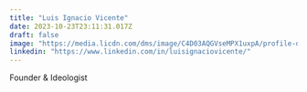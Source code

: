 ```yaml
---
title: "Luis Ignacio Vicente"
date: 2023-10-23T23:11:31.017Z
draft: false
image: "https://media.licdn.com/dms/image/C4D03AQGVseMPX1uxpA/profile-displayphoto-shrink_100_100/0/1516302394822?e=1703721600&v=beta&t=H4W7WnZYHxgUgajOdW2XNmeiFQKx6D9__WUuehFCf6Q"
linkedin: "https://www.linkedin.com/in/luisignaciovicente/"
---
```

Founder & Ideologist
